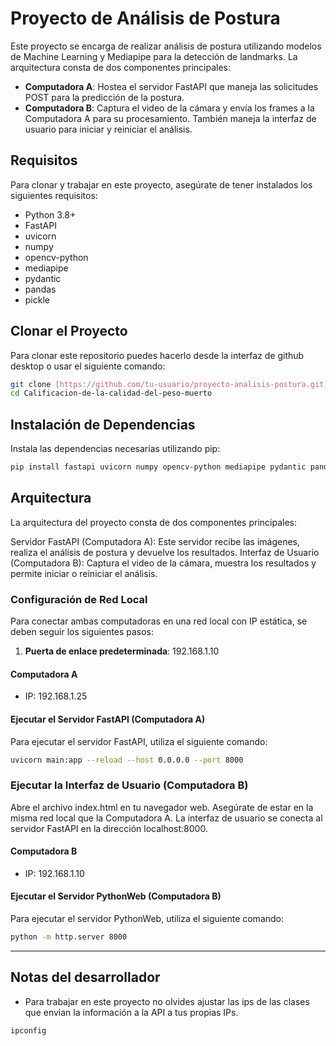# Proyecto de Análisis de Postura

Este proyecto se encarga de realizar análisis de postura utilizando modelos de Machine Learning y Mediapipe para la detección de landmarks. La arquitectura consta de dos componentes principales:

- **Computadora A**: Hostea el servidor FastAPI que maneja las solicitudes POST para la predicción de la postura.
- **Computadora B**: Captura el video de la cámara y envía los frames a la Computadora A para su procesamiento. También maneja la interfaz de usuario para iniciar y reiniciar el análisis.

## Requisitos

Para clonar y trabajar en este proyecto, asegúrate de tener instalados los siguientes requisitos:

- Python 3.8+
- FastAPI
- uvicorn
- numpy
- opencv-python
- mediapipe
- pydantic
- pandas
- pickle

## Clonar el Proyecto

Para clonar este repositorio puedes hacerlo desde la interfaz de github desktop o usar el siguiente comando:

```bash
git clone [https://github.com/tu-usuario/proyecto-analisis-postura.git](https://github.com/JexDev13/Calificacion-de-la-calidad-del-peso-muerto.git)
cd Calificacion-de-la-calidad-del-peso-muerto
```

## Instalación de Dependencias
Instala las dependencias necesarias utilizando pip:

```bash
pip install fastapi uvicorn numpy opencv-python mediapipe pydantic pandas
```

## Arquitectura
La arquitectura del proyecto consta de dos componentes principales:

Servidor FastAPI (Computadora A): Este servidor recibe las imágenes, realiza el análisis de postura y devuelve los resultados.
Interfaz de Usuario (Computadora B): Captura el video de la cámara, muestra los resultados y permite iniciar o reiniciar el análisis.



### Configuración de Red Local
Para conectar ambas computadoras en una red local con IP estática, se deben seguir los siguientes pasos:

1. **Puerta de enlace predeterminada**: 192.168.1.10
#### Computadora A
* IP: 192.168.1.25

#### Ejecutar el Servidor FastAPI (Computadora A)
Para ejecutar el servidor FastAPI, utiliza el siguiente comando:

```bash
uvicorn main:app --reload --host 0.0.0.0 --port 8000
```

### Ejecutar la Interfaz de Usuario (Computadora B)
Abre el archivo index.html en tu navegador web. Asegúrate de estar en la misma red local que la Computadora A. La interfaz de usuario se conecta al servidor FastAPI en la dirección localhost:8000.

#### Computadora B
* IP: 192.168.1.10

#### Ejecutar el Servidor PythonWeb (Computadora B)
Para ejecutar el servidor PythonWeb, utiliza el siguiente comando:

```bash
python -m http.server 8000
```

------------------------------
## Notas del desarrollador
* Para trabajar en este proyecto no olvides ajustar las ips de las clases que envian la información a la API a tus propias IPs.

```bash
ipconfig
```


